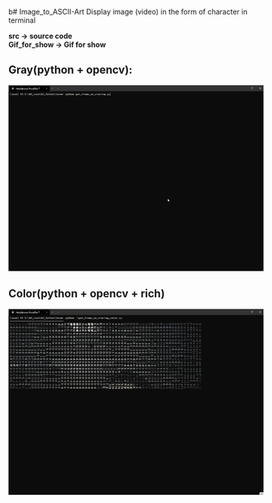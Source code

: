 b# Image_to_ASCII-Art
Display image (video) in the form of character in terminal

**src -> source code**</br>
**Gif_for_show -> Gif for show**

## Gray(python + opencv):
<img src="https://github.com/RainkLH/Image_to_ASCII-Art/blob/main/Gif_for_show/cam2char_gray.gif?raw=true">

## Color(python + opencv + rich)
<img src="https://github.com/RainkLH/Image_to_ASCII-Art/blob/main/Gif_for_show/cam2char_color.gif?raw=true">

